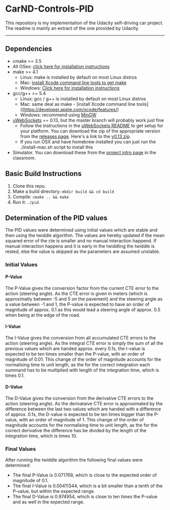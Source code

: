 # CarND-Controls-PID
This repository is my implementation of the Udacity self-driving car project. The readme is mainly an extract of the one provided by Udacity.

---

## Dependencies

* cmake >= 3.5
 * All OSes: [click here for installation instructions](https://cmake.org/install/)
* make >= 4.1
  * Linux: make is installed by default on most Linux distros
  * Mac: [install Xcode command line tools to get make](https://developer.apple.com/xcode/features/)
  * Windows: [Click here for installation instructions](http://gnuwin32.sourceforge.net/packages/make.htm)
* gcc/g++ >= 5.4
  * Linux: gcc / g++ is installed by default on most Linux distros
  * Mac: same deal as make - [install Xcode command line tools]((https://developer.apple.com/xcode/features/)
  * Windows: recommend using [MinGW](http://www.mingw.org/)
* [uWebSockets](https://github.com/uWebSockets/uWebSockets) == 0.13, but the master branch will probably work just fine
  * Follow the instructions in the [uWebSockets README](https://github.com/uWebSockets/uWebSockets/blob/master/README.md) to get setup for your platform. You can download the zip of the appropriate version from the [releases page](https://github.com/uWebSockets/uWebSockets/releases). Here's a link to the [v0.13 zip](https://github.com/uWebSockets/uWebSockets/archive/v0.13.0.zip).
  * If you run OSX and have homebrew installed you can just run the ./install-mac.sh script to install this
* Simulator. You can download these from the [project intro page](https://github.com/udacity/CarND-PID-Control-Project/releases) in the classroom.

## Basic Build Instructions

1. Clone this repo.
2. Make a build directory: `mkdir build && cd build`
3. Compile: `cmake .. && make`
4. Run it: `./pid`. 

## Determination of the PID values

The PID values were determined using initial values which are stable and then using the twiddle algorithm. The values are hereby updated if the mean squared error of the cte is smaller and no manual interaction happend. If manual interaction happens and it is early in the twiddling the twiddle is rested, else the value is skipped as the parameters are assumed unstable.

### Initial Values

#### P-Value
The P-Value gives the conversion factor from the current CTE error to the action (steering angle). As the CTE error is given in meters (which is approximatly between -5 and 5 on the pavement) and the steering angle as a value between -1 and 1, the P-value is expected to have an order of magnitude of approx. 0.1 as this would lead a steering angle of approx. 0.5 when being at the edge of the road.

#### I-Value
The I-Value gives the conversion from all accumulated CTE errors to the action (steering angle). As the integral CTE error is simply the sum of all the previous values which are handed approx. every 0.1s, the I-value is expected to be ten times smaller than the P-value, with an order of magnitude of 0.01. This change of the order of magnitude accounts for the normalising time to unit length, as the for the correct integration each summand has to be multiplied with length of the integration time, which is times 0.1.

#### D-Value
The D-Value gives the conversion from the derivative CTE errors to the action (steering angle). As the derivataive CTE error is approximated by the difference between the last two values which are handed with a difference of approx. 0.1s, the D-value is expected to be ten times bigger than the P-value, with an order of magnitude of 1. This change of the order of magnitude accounts for the normalising time to unit length, as the for the correct derivative the difference has be divided by the length of the integration time, which is times 10.

### Final Values
After running the twiddle algorithm the following final values were determined:
- The final P-Value is 0.071769, which is close to the expected order of magnitude of 0.1. 
- The final I-Value is 0.00411344, which is a bit smaller than a tenth of the P-value, but within the expected range.
- The final D-Value is 0.974954, which is close to ten times the P-value and as well in the expected range.

